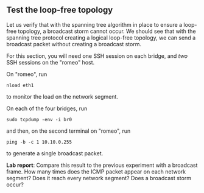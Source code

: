 ## Test the loop-free topology

Let us verify that with the spanning tree algorithm in place to ensure a loop-free topology, a broadcast storm cannot occur. We should see that with the spanning tree protocol creating a logical loop-free topology, we can send a broadcast packet without creating a broadcast storm.

For this section, you will need one SSH session on each bridge, and _two_ SSH sessions on the "romeo" host. 

On "romeo", run

```
nload eth1
```

to monitor the load on the network segment. 

On each of the four bridges, run

```
sudo tcpdump -env -i br0
```

and then, on the second terminal on "romeo", run

```
ping -b -c 1 10.10.0.255
```

to generate a single broadcast packet.

**Lab report**: Compare this result to the previous experiment with a broadcast frame. How many times does the ICMP packet appear on each network segment? Does it reach every network segment? Does a broadcast storm occur?
